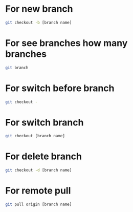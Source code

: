 # For new branch

```bash
git checkout -b [branch name]
```

# For see branches how many branches

```bash
git branch
```

# For switch before branch

```bash
git checkout -
```

# For switch branch

```bash
git checkout [branch name]
```

# For delete branch

```bash
git checkout -d [branch name]
```

# For remote pull

```bash
git pull origin [branch name]
```

# For git clone

```bash
git clone [url]
```
